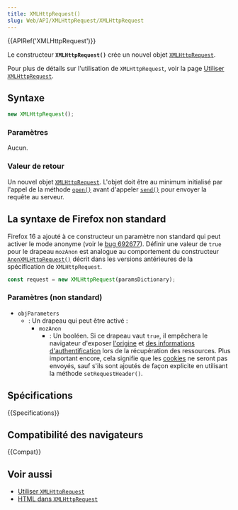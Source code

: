 ```yaml
---
title: XMLHttpRequest()
slug: Web/API/XMLHttpRequest/XMLHttpRequest
---
```


{{APIRef('XMLHttpRequest')}}

Le constructeur **`XMLHttpRequest()`** crée un nouvel objet [`XMLHttpRequest`](/fr/docs/Web/API/XMLHttpRequest).

Pour plus de détails sur l'utilisation de `XMLHttpRequest`, voir la page [Utiliser `XMLHttpRequest`](/fr/docs/Web/API/XMLHttpRequest_API/Using_XMLHttpRequest).

## Syntaxe

```js
new XMLHttpRequest();
```

### Paramètres

Aucun.

### Valeur de retour

Un nouvel objet [`XMLHttpRequest`](/fr/docs/Web/API/XMLHttpRequest). L'objet doit être au minimum initialisé par l'appel de la méthode [`open()`](/fr/docs/Web/API/XMLHttpRequest/open) avant d'appeler [`send()`](/fr/docs/Web/API/XMLHttpRequest/send) pour envoyer la requête au serveur.

## La syntaxe de Firefox non standard

Firefox 16 a ajouté à ce constructeur un paramètre non standard qui peut activer le mode anonyme (voir le [bug 692677](https://bugzilla.mozilla.org/show_bug.cgi?id=692677)). Définir une valeur de `true` pour le drapeau `mozAnon` est analogue au comportement du constructeur [`AnonXMLHttpRequest()`](https://www.w3.org/TR/2012/WD-XMLHttpRequest-20120117/#dom-anonxmlhttprequest) décrit dans les versions antérieures de la spécification de `XMLHttpRequest`.

```js
const request = new XMLHttpRequest(paramsDictionary);
```

### Paramètres (non standard)

- `objParameters`
  - : Un drapeau qui peut être activé&nbsp;:
    - `mozAnon`
      - : Un booléen. Si ce drapeau vaut `true`, il empêchera le navigateur d'exposer [l'origine](/fr/docs/Glossary/Origin) et [des informations d'authentification](https://www.w3.org/TR/2012/WD-XMLHttpRequest-20120117/#user-credentials) lors de la récupération des ressources. Plus important encore, cela signifie que les [cookies](/fr/docs/Glossary/Cookie) ne seront pas envoyés, sauf s'ils sont ajoutés de façon explicite en utilisant la méthode `setRequestHeader()`.

## Spécifications

{{Specifications}}

## Compatibilité des navigateurs

{{Compat}}

## Voir aussi

- [Utiliser `XMLHttpRequest`](/fr/docs/Web/API/XMLHttpRequest_API/Using_XMLHttpRequest)
- [HTML dans `XMLHttpRequest`](/fr/docs/Web/API/XMLHttpRequest_API/HTML_in_XMLHttpRequest)
